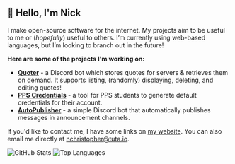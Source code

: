 ## 👋 Hello, I'm Nick

I make open-source software for the internet. My projects aim to be useful to me or (_hopefully_) useful to others. I’m currently using web-based languages, but I’m looking to branch out in the future!

**Here are some of the projects I'm working on:**

-   [**Quoter**](https://github.com/nchristopher/quoter) - a Discord bot which stores quotes for servers & retrieves them on demand. It supports listing, (randomly) displaying, deleting, and editing quotes!
-   [**PPS Credentials**](https://github.com/nchristopher/pps-credentials) - a tool for PPS students to generate default credentials for their account.
-   [**AutoPublisher**](https://github.com/nchristopher/autopublisher) - a simple Discord bot that automatically publishes messages in announcement channels.

If you'd like to contact me, I have some links on [my website](https://nchristopher.me). You can also email me directly at [nchristopher@tuta.io](mailto:nchristopher@tuta.io).

![GitHub Stats](https://github-readme-stats.vercel.app/api?username=nchristopher&show_icons=true&theme=dark&count_private=true)
![Top Languages](https://github-readme-stats.vercel.app/api/top-langs/?username=nchristopher&layout=compact&theme=dark)
